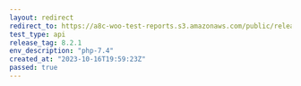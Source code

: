 ```yaml
---
layout: redirect
redirect_to: https://a8c-woo-test-reports.s3.amazonaws.com/public/release/8.2.1/php-7.4/api/index.html
test_type: api
release_tag: 8.2.1
env_description: "php-7.4"
created_at: "2023-10-16T19:59:23Z"
passed: true
---
```

